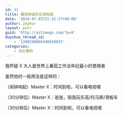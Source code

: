 ```yaml
---
id: 11
title: 番茄钟高阶应用指南
date: '2014-07-03T21:32:37+08:00'
author: Zephur
layout: post
guid: 'http://astimego.com/?p=9'
duoshuo_thread_id:
    - '1390240094346018835'
categories:
    - 流水春秋
---
```


我怀疑 X 大人是世界上番茄工作法年纪最小的使用者

虽然他的一般用法是这样的：

（闹钟响起）Master X：时间到啦，可以看电视喽

（30分钟后）Master X：爸爸，陪我玩乐高/托马斯/滑板车

（30分钟后）Master X：时间到啦，可以看电视喽